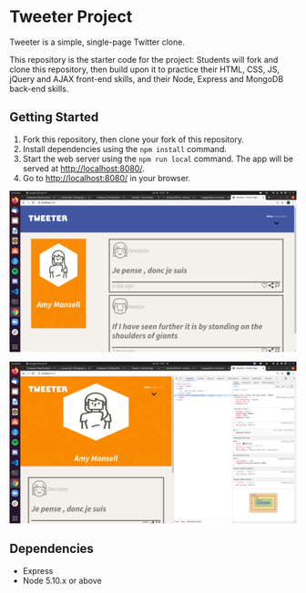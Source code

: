# Tweeter Project

Tweeter is a simple, single-page Twitter clone.

This repository is the starter code for the project: Students will fork and clone this repository, then build upon it to practice their HTML, CSS, JS, jQuery and AJAX front-end skills, and their Node, Express and MongoDB back-end skills.

## Getting Started

1. Fork this repository, then clone your fork of this repository.
2. Install dependencies using the `npm install` command.
3. Start the web server using the `npm run local` command. The app will be served at <http://localhost:8080/>.
4. Go to <http://localhost:8080/> in your browser.

!["Desktop View"](https://github.com/Memoski89/tweeter/blob/master/public/images/desktop.png?raw=true)

!["Mobile View"](https://github.com/Memoski89/tweeter/blob/master/public/images/mobile.png?raw=true)

## Dependencies

- Express
- Node 5.10.x or above
